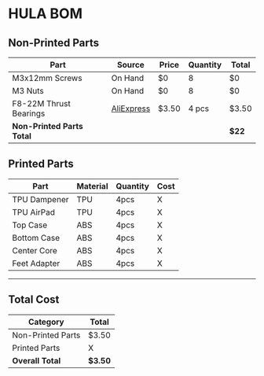 # HULA BOM

## Non-Printed Parts

| Part                        | Source                                                             | Price | Quantity | Total   |
| --------------------------- | ------------------------------------------------------------------ | ----- | -------- | ------- |
| M3x12mm Screws              | On Hand                                                            | $0    | 8        | $0      |
| M3 Nuts                     | On Hand                                                            | $0    | 8        | $0      |
| F8-22M Thrust Bearings      | [AliExpress](https://www.aliexpress.us/item/3256806592734124.html) | $3.50 | 4 pcs    | $3.50   |
| **Non-Printed Parts Total** |                                                                    |       |          | **$22** |

## Printed Parts

| Part         | Material | Quantity | Cost |
| ------------ | -------- | -------- | ---- |
| TPU Dampener | TPU      | 4pcs     | X    |
| TPU AirPad   | TPU      | 4pcs     | X    |
| Top Case     | ABS      | 4pcs     | X    |
| Bottom Case  | ABS      | 4pcs     | X    |
| Center Core  | ABS      | 4pcs     | X    |
| Feet Adapter | ABS      | 4pcs     | X    |

---

## Total Cost

| Category          | Total     |
| ----------------- | --------- |
| Non-Printed Parts | $3.50     |
| Printed Parts     | X         |
| **Overall Total** | **$3.50** |
